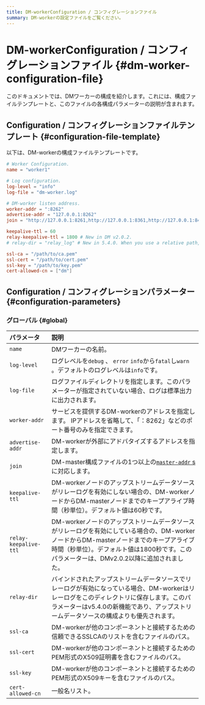 ```yaml
---
title: DM-workerConfiguration / コンフィグレーションファイル
summary: DM-workerの設定ファイルをご覧ください。
---
```


# DM-workerConfiguration / コンフィグレーションファイル {#dm-worker-configuration-file}

このドキュメントでは、DMワーカーの構成を紹介します。これには、構成ファイルテンプレートと、このファイルの各構成パラメーターの説明が含まれます。

## Configuration / コンフィグレーションファイルテンプレート {#configuration-file-template}

以下は、DM-workerの構成ファイルテンプレートです。

```toml
# Worker Configuration.
name = "worker1"

# Log configuration.
log-level = "info"
log-file = "dm-worker.log"

# DM-worker listen address.
worker-addr = ":8262"
advertise-addr = "127.0.0.1:8262"
join = "http://127.0.0.1:8261,http://127.0.0.1:8361,http://127.0.0.1:8461"

keepalive-ttl = 60
relay-keepalive-ttl = 1800 # New in DM v2.0.2.
# relay-dir = "relay_log" # New in 5.4.0. When you use a relative path, check the deployment and start method of DM-worker to determine the full path.

ssl-ca = "/path/to/ca.pem"
ssl-cert = "/path/to/cert.pem"
ssl-key = "/path/to/key.pem"
cert-allowed-cn = ["dm"]
```

## Configuration / コンフィグレーションパラメーター {#configuration-parameters}

### グローバル {#global}

| パラメータ                 | 説明                                                                                                                                    |
| :-------------------- | :------------------------------------------------------------------------------------------------------------------------------------ |
| `name`                | DMワーカーの名前。                                                                                                                            |
| `log-level`           | ログレベルを`debug` 、 `error` `info`から`fatal`し`warn` 。デフォルトのログレベルは`info`です。                                                                 |
| `log-file`            | ログファイルディレクトリを指定します。このパラメーターが指定されていない場合、ログは標準出力に出力されます。                                                                                |
| `worker-addr`         | サービスを提供するDM-workerのアドレスを指定します。 IPアドレスを省略して、「：8262」などのポート番号のみを指定できます。                                                                  |
| `advertise-addr`      | DM-workerが外部にアドバタイズするアドレスを指定します。                                                                                                      |
| `join`                | DM-master構成ファイルの1つ以上の[`master-addr` s](/dm/dm-master-configuration-file.md#global-configuration)に対応します。                               |
| `keepalive-ttl`       | DM-workerノードのアップストリームデータソースがリレーログを有効にしない場合の、DM-workerノードからDM-masterノードまでのキープアライブ時間（秒単位）。デフォルト値は60秒です。                                 |
| `relay-keepalive-ttl` | DM-workerノードのアップストリームデータソースがリレーログを有効にしている場合の、DM-workerノードからDM-masterノードまでのキープアライブ時間（秒単位）。デフォルト値は1800秒です。このパラメーターは、DMv2.0.2以降に追加されました。 |
| `relay-dir`           | バインドされたアップストリームデータソースでリレーログが有効になっている場合、DM-workerはリレーログをこのディレクトリに保存します。このパラメーターはv5.4.0の新機能であり、アップストリームデータソースの構成よりも優先されます。              |
| `ssl-ca`              | DM-workerが他のコンポーネントと接続するための信頼できるSSLCAのリストを含むファイルのパス。                                                                                  |
| `ssl-cert`            | DM-workerが他のコンポーネントと接続するためのPEM形式のX509証明書を含むファイルのパス。                                                                                   |
| `ssl-key`             | DM-workerが他のコンポーネントと接続するためのPEM形式のX509キーを含むファイルのパス。                                                                                    |
| `cert-allowed-cn`     | 一般名リスト。                                                                                                                               |
